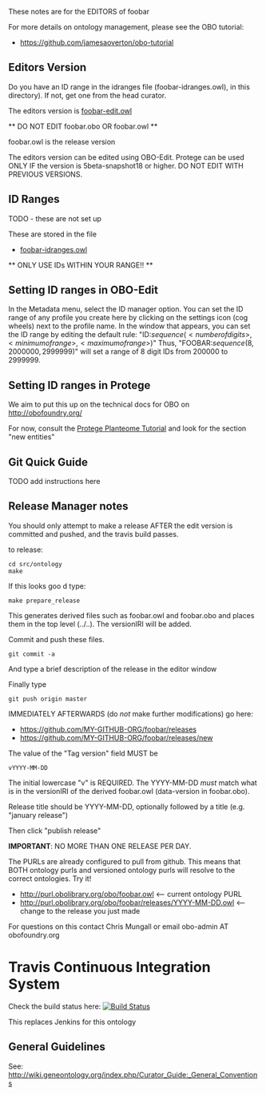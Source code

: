 These notes are for the EDITORS of foobar

For more details on ontology management, please see the OBO tutorial:

 * https://github.com/jamesaoverton/obo-tutorial

## Editors Version

Do you have an ID range in the idranges file (foobar-idranges.owl),
in this directory). If not, get one from the head curator. 

The editors version is [foobar-edit.owl](foobar-edit.owl)

** DO NOT EDIT foobar.obo OR foobar.owl **

foobar.owl is the release version

The editors version can be edited using OBO-Edit. Protege can be used
ONLY IF the version is 5beta-snapshot18 or higher. DO NOT EDIT WITH
PREVIOUS VERSIONS.

## ID Ranges

TODO - these are not set up

These are stored in the file

 * [foobar-idranges.owl](foobar-idranges.owl)

** ONLY USE IDs WITHIN YOUR RANGE!! **

## Setting ID ranges in OBO-Edit

In the Metadata menu, select the ID manager option. You can set the ID range of any 
profile you create here by clicking on the settings icon (cog wheels) next to the profile 
name. In the window that appears, you can set the ID range by editing the default rule: 
"ID:$sequence(<number of digits>,<minimum of range>,<maximum of range>)$"
Thus, "FOOBAR:$sequence(8,2000000,2999999)$" will set a range of 8 digit IDs from 200000 
to 2999999.  

## Setting ID ranges in Protege

We aim to put this up on the technical docs for OBO on http://obofoundry.org/

For now, consult the [Protege Planteome Tutorial](https://github.com/Planteome/protege-tutorial/blob/master/presentations/protege_planteome_tutorial.doc?raw=true) and look for the section "new entities"

## Git Quick Guide

TODO add instructions here

## Release Manager notes

You should only attempt to make a release AFTER the edit version is
committed and pushed, and the travis build passes.

to release:

    cd src/ontology
    make

If this looks goo
d type:

    make prepare_release

This generates derived files such as foobar.owl and foobar.obo and places
them in the top level (../..). The versionIRI will be added.

Commit and push these files.

    git commit -a

And type a brief description of the release in the editor window

Finally type

    git push origin master

IMMEDIATELY AFTERWARDS (do *not* make further modifications) go here:

 * https://github.com/MY-GITHUB-ORG/foobar/releases
 * https://github.com/MY-GITHUB-ORG/foobar/releases/new

The value of the "Tag version" field MUST be

    vYYYY-MM-DD

The initial lowercase "v" is REQUIRED. The YYYY-MM-DD *must* match
what is in the versionIRI of the derived foobar.owl (data-version in
foobar.obo).

Release title should be YYYY-MM-DD, optionally followed by a title (e.g. "january release")

Then click "publish release"

__IMPORTANT__: NO MORE THAN ONE RELEASE PER DAY.

The PURLs are already configured to pull from github. This means that
BOTH ontology purls and versioned ontology purls will resolve to the
correct ontologies. Try it!

 * http://purl.obolibrary.org/obo/foobar.owl <-- current ontology PURL
 * http://purl.obolibrary.org/obo/foobar/releases/YYYY-MM-DD.owl <-- change to the release you just made

For questions on this contact Chris Mungall or email obo-admin AT obofoundry.org

# Travis Continuous Integration System

Check the build status here: [![Build Status](https://travis-ci.org/MY-GITHUB-ORG/foobar.svg?branch=master)](https://travis-ci.org/foobar-ontology/foobar)

This replaces Jenkins for this ontology

## General Guidelines

See:
http://wiki.geneontology.org/index.php/Curator_Guide:_General_Conventions
